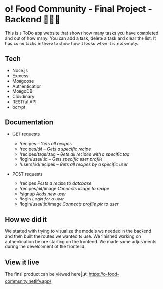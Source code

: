 # o! Food Community - Final Project - Backend 🌟🍔🏅

This is a ToDo app website that shows how many tasks you have completed and out of how many. You can add a task, delete a task and clear the list. It has some tasks in there to show how it looks when it is not empty. 

## Tech

- Node.js
- Express
- Mongoose
- Authentication
- MongoDB
- Cloudinary
- RESTful API
- bcrypt

## Documentation

- GET requests
  * /recipes – *Gets all recipes*
  * /recipes/:id – *Gets a specific recipe*
  * /recipes/tags/:tag – *Gets all recipes with a specific tag*
  * /login/user/:id – *Gets specific user profile*
  * /users/:id/recipes – *Gets all recipes by a specific user*

- POST requests
  * /recipes 
*Posts a recipe to database*
  * /recipes/:id/image 
*Connects image to recipe*
  * /signup 
*Adds new user*
  * /login 
*Login for a user*
  * /login/user/:id/image *Connects profile pic to user*

## How we did it

We started with trying to visualize the models we needed in the backend and then built the routes we wanted to use. We finished working on authentication before starting on the frontend. We made some adjustments during the development of the frontend.  

## View it live

The final product can be viewed here👀🌶: 
https://o-food-community.netlify.app/

